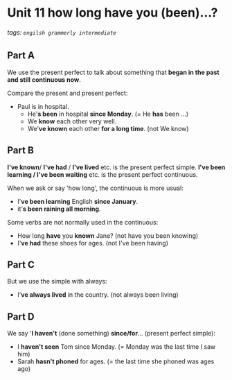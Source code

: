 # Unit 11 how long have you (been)...?
###### tags: `engilsh grammerly intermediate`

## Part A
We use the present perfect to talk about something that **began in the past and still continuous now**.

Compare the present and present perfect:
- Paul is in hospital.
    - He'**s been** in hospital **since Monday**. (= He **has** been ...)
    - We **know** each other very well.
    - We'**ve known** each other **for a long time**. (not We know)

## Part B
**I've known**/ **I've had** / **I've lived** etc. is the present perfect simple.
**I've been learning / I've been waiting** etc. is the present perfect continuous.

When we ask or say 'how long', the continuous is more usual:
- I'**ve been learning** English **since January**.
- it'**s been raining all morning**.

Some verbs are not normally used in the continuous:
- How long **have** you **known** Jane? (not have you been knowing)
- I'**ve had** these shoes for ages. (not I've been having)

## Part C
But we use the simple with always:
- I'**ve always lived** in the country. (not always been living)

## Part D
We say '**I haven't** (done something) **since/for**... (present perfect simple):
- I **haven't seen** Tom since Monday. (= Monday was the last time I saw him)
- Sarah **hasn't phoned** for ages. (= the last time she phoned was ages ago)

